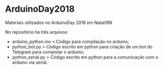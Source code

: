 # ArduinoDay2018
Materiais utilizados no ArduinoDay 2018 em Natal/RN

No repositório há três arquivos:
- arduino_python.ino > Código para compilação no arduino;
- python_bot.py > Código escrito em python para criação de um bot do Telegram para comandar o arduino;
- python_serial.py > Código escrito em python para a comunicação com o arduino via serial.
